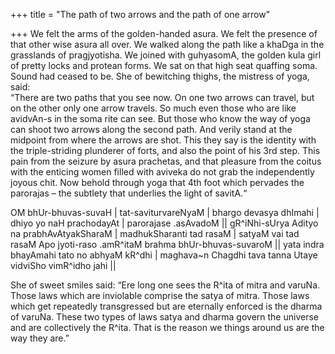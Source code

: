 +++
title = "The path of two arrows and the path of one arrow"

+++
We felt the arms of the golden-handed asura. We felt the presence of
that other wise asura all over. We walked along the path like a khaDga
in the grasslands of pragjyotisha. We joined with guhyasomA, the golden
kula girl of pretty locks and protean forms. We sat on that high seat
quaffing soma. Sound had ceased to be. She of bewitching thighs, the
mistress of yoga, said:  
“There are two paths that you see now. On one two arrows can travel, but
on the other only one arrow travels. So much even those who are like
avidvAn-s in the soma rite can see. But those who know the way of yoga
can shoot two arrows along the second path. And verily stand at the
midpoint from where the arrows are shot. This they say is the identity
with the triple-striding plunderer of forts, and also the point of his
3rd step. This pain from the seizure by asura prachetas, and that
pleasure from the coitus with the enticing women filled with aviveka do
not grab the independently joyous chit. Now behold through yoga that 4th
foot which pervades the parorajas – the subtlety that underlies the
light of savitA.“

OM bhUr-bhuvas-suvaH | tat-saviturvareNyaM | bhargo devasya dhImahi |
dhiyo yo naH prachodayAt | parorajase .asAvadoM || gR^iNhi-sUrya Adityo
na prabhAvAtyakSharaM | madhukSharanti tad rasaM | satyaM vai tad rasaM
Apo jyoti-raso .amR^itaM brahma bhUr-bhuvas-suvaroM || yata indra
bhayAmahi tato no abhyaM kR^dhi | maghava\~n Chagdhi tava tanna Utaye
vidviSho vimR^idho jahi ||

She of sweet smiles said: “Ere long one sees the R^ita of mitra and
varuNa. Those laws which are inviolable comprise the satya of mitra.
Those laws which get repeatedly transgressed but are eternally enforced
is the dharma of varuNa. These two types of laws satya and dharma govern
the universe and are collectively the R^ita. That is the reason we
things around us are the way they are.”
